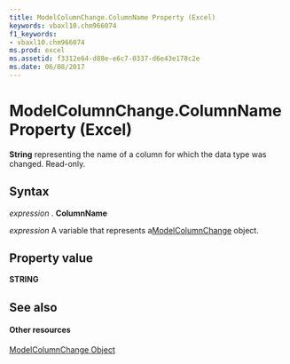 ```yaml
---
title: ModelColumnChange.ColumnName Property (Excel)
keywords: vbaxl10.chm966074
f1_keywords:
- vbaxl10.chm966074
ms.prod: excel
ms.assetid: f3312e64-d88e-e6c7-0337-d6e43e178c2e
ms.date: 06/08/2017
---
```



# ModelColumnChange.ColumnName Property (Excel)

 **String** representing the name of a column for which the data type was changed. Read-only.


## Syntax

 _expression_ . **ColumnName**

 _expression_ A variable that represents a[ModelColumnChange](Excel.modelcolumnchange.md) object.


## Property value

 **STRING**


## See also


#### Other resources



[ModelColumnChange Object](Excel.modelcolumnchange.md)

